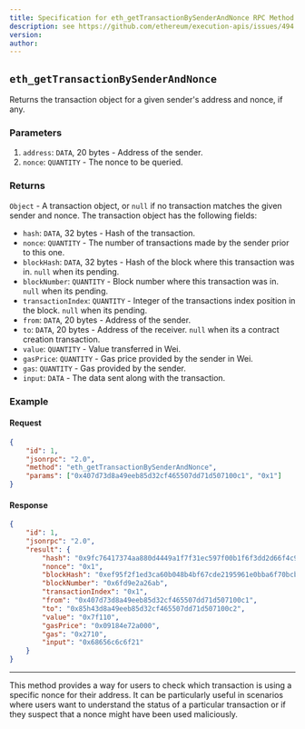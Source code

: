 ```yaml
---
title: Specification for eth_getTransactionBySenderAndNonce RPC Method
description: see https://github.com/ethereum/execution-apis/issues/494
version:
author:
---
```


## `eth_getTransactionBySenderAndNonce`

Returns the transaction object for a given sender's address and nonce, if any.

### Parameters

1. `address`: `DATA`, 20 bytes - Address of the sender.
2. `nonce`: `QUANTITY` - The nonce to be queried.

### Returns

`Object` - A transaction object, or `null` if no transaction matches the given sender and nonce. The transaction object has the following fields:

-   `hash`: `DATA`, 32 bytes - Hash of the transaction.
-   `nonce`: `QUANTITY` - The number of transactions made by the sender prior to this one.
-   `blockHash`: `DATA`, 32 bytes - Hash of the block where this transaction was in. `null` when its pending.
-   `blockNumber`: `QUANTITY` - Block number where this transaction was in. `null` when its pending.
-   `transactionIndex`: `QUANTITY` - Integer of the transactions index position in the block. `null` when its pending.
-   `from`: `DATA`, 20 bytes - Address of the sender.
-   `to`: `DATA`, 20 bytes - Address of the receiver. `null` when its a contract creation transaction.
-   `value`: `QUANTITY` - Value transferred in Wei.
-   `gasPrice`: `QUANTITY` - Gas price provided by the sender in Wei.
-   `gas`: `QUANTITY` - Gas provided by the sender.
-   `input`: `DATA` - The data sent along with the transaction.

### Example

#### Request

```json
{
	"id": 1,
	"jsonrpc": "2.0",
	"method": "eth_getTransactionBySenderAndNonce",
	"params": ["0x407d73d8a49eeb85d32cf465507dd71d507100c1", "0x1"]
}
```

#### Response

```json
{
	"id": 1,
	"jsonrpc": "2.0",
	"result": {
		"hash": "0x9fc76417374aa880d4449a1f7f31ec597f00b1f6f3dd2d66f4c9c6c445836d8b",
		"nonce": "0x1",
		"blockHash": "0xef95f2f1ed3ca60b048b4bf67cde2195961e0bba6f70bcbea9a2c4e133e34b46",
		"blockNumber": "0x6fd9e2a26ab",
		"transactionIndex": "0x1",
		"from": "0x407d73d8a49eeb85d32cf465507dd71d507100c1",
		"to": "0x85h43d8a49eeb85d32cf465507dd71d507100c2",
		"value": "0x7f110",
		"gasPrice": "0x09184e72a000",
		"gas": "0x2710",
		"input": "0x68656c6c6f21"
	}
}
```

---

This method provides a way for users to check which transaction is using a specific nonce for their address. It can be particularly useful in scenarios where users want to understand the status of a particular transaction or if they suspect that a nonce might have been used maliciously.
